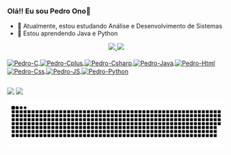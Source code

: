 ### Olá!! Eu sou Pedro Ono👋

- 🔭 Atualmente, estou estudando Análise e Desenvolvimento de Sistemas
- 🌱 Estou aprendendo Java e Python

<div align="center">
  <a href="https://github.com/p3droono">
  <img height="180em" src="https://github-readme-stats.vercel.app/api?username=p3droono&show_icons=true&theme=dark&include_all_commits=true&count_private=true"/>
  <img height="180em" src="https://github-readme-stats.vercel.app/api/top-langs/?username=p3droono&layout=compact&langs_count=7&theme=dark"/>
</div>
  
<div style="display: inline_block"><br>
  <img align="center" alt="Pedro-C" height="40" width="40" src="https://cdn.jsdelivr.net/gh/devicons/devicon/icons/c/c-original.svg">
  <img align="center" alt="Pedro-Cplus" height="40" width="40" src="https://cdn.jsdelivr.net/gh/devicons/devicon/icons/cplusplus/cplusplus-original.svg">
  <img align="center" alt="Pedro-Csharp" height="40" width="40" src="https://cdn.jsdelivr.net/gh/devicons/devicon/icons/csharp/csharp-original.svg">
  <img align="center" alt="Pedro-Java" height="40" width="40" src="https://cdn.jsdelivr.net/gh/devicons/devicon/icons/java/java-original-wordmark.svg">
  <img align="center" alt="Pedro-Html" height="40" width="40" src="https://cdn.jsdelivr.net/gh/devicons/devicon/icons/html5/html5-plain-wordmark.svg" />
  <img align="center" alt="Pedro-Css" height="40" width="40" src="https://cdn.jsdelivr.net/gh/devicons/devicon/icons/css3/css3-plain-wordmark.svg" />
  <img align="center" alt="Pedro-JS" height="40" width="40" src="https://cdn.jsdelivr.net/gh/devicons/devicon/icons/javascript/javascript-original.svg">
  <img align="center" alt="Pedro-Python" height="40" width="40" src="https://cdn.jsdelivr.net/gh/devicons/devicon/icons/python/python-original-wordmark.svg">
</div>
  
  ##
 
<div> 
  <a href = "mailto:pedro.ono@hotmail.com"><img src="https://img.shields.io/badge/Microsoft_Outlook-0078D4?style=for-the-badge&logo=microsoft-outlook&logoColor=white" target="_blank"></a>
  <a href="www.linkedin.com/in/pedro-ono-b204351ba" target="_blank"><img src="https://img.shields.io/badge/LinkedIn-0077B5?style=for-the-badge&logo=linkedin&logoColor=white" target="_blank"></a> 
 
  ![Snake animation](https://github.com/p3droono/p3droono/blob/output/github-contribution-grid-snake.svg)
</div>
